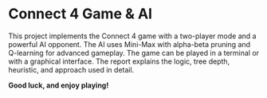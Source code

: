 # Connect 4 Game & AI

This project implements the Connect 4 game with a two-player mode and a powerful AI opponent. The AI uses Mini-Max with alpha-beta pruning and Q-learning for advanced gameplay. The game can be played in a terminal or with a graphical interface. The report explains the logic, tree depth, heuristic, and approach used in detail.

**Good luck, and enjoy playing!**

